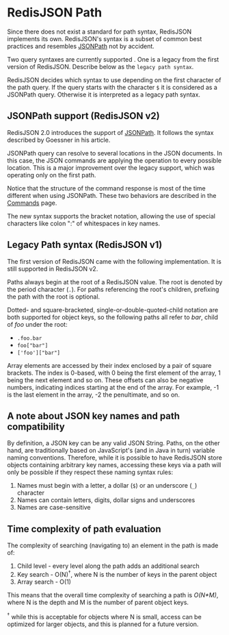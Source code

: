 # RedisJSON Path

Since there does not exist a standard for path syntax, RedisJSON implements its own. RedisJSON's syntax is a subset of common best practices and resembles [JSONPath](http://goessner.net/articles/JsonPath/) not by accident.

Two query syntaxes are currently supported . One is a legacy from the first version of RedisJSON. Describe below as the `legacy path syntax`.

RedisJSON decides which syntax to use depending on the first character of the path query. If the query starts with the character `$` it is considered as a JSONPath query. Otherwise it is interpreted as a legacy path syntax.

## JSONPath support (RedisJSON v2)

RedisJSON 2.0 introduces the support of [JSONPath](http://goessner.net/articles/JsonPath/). It follows the syntax described by Goessner in his article.

JSONPath query can resolve to several locations in the JSON documents. In this case, the JSON commands are applying the operation to every possible location. This is a major improvement over the legacy support, which was operating only on the first path.

Notice that the structure of the command response is most of the time different when using JSONPath. These two behaviors are described in the [Commands](/commands) page.

The new syntax supports the bracket notation, allowing the use of special characters like colon ":" of whitespaces in key names.

## Legacy Path syntax (RedisJSON v1)

The first version of RedisJSON came with the following implementation. It is still supported in RedisJSON v2.

Paths always begin at the root of a RedisJSON value. The root is denoted by the period character (`.`). For paths referencing the root's children, prefixing the path with the root is optional.

Dotted- and square-bracketed, single-or-double-quoted-child notation are both supported for object keys, so the following paths all refer to _bar_, child of _foo_ under the root:

*   `.foo.bar`
*   `foo["bar"]`
*   `['foo']["bar"]`

Array elements are accessed by their index enclosed by a pair of square brackets. The index is 0-based, with 0 being the first element of the array, 1 being the next element and so on. These offsets can also be negative numbers, indicating indices starting at the end of the array. For example, -1 is the last element in the array, -2 the penultimate, and so on.

## A note about JSON key names and path compatibility

By definition, a JSON key can be any valid JSON String. Paths, on the other hand, are traditionally based on JavaScript's (and in Java in turn) variable naming conventions. Therefore, while it is possible to have RedisJSON store objects containing arbitrary key names, accessing these keys via a path will only be possible if they respect these naming syntax rules:

1.  Names must begin with a letter, a dollar (`$`) or an underscore (`_`) character
2.  Names can contain letters, digits, dollar signs and underscores
3.  Names are case-sensitive

## Time complexity of path evaluation

The complexity of searching (navigating to) an element in the path is made of:

1. Child level - every level along the path adds an additional search
2. Key search - O(N)<sup>&#8224;</sup>, where N is the number of keys in the parent object
3. Array search - O(1)

This means that the overall time complexity of searching a path is _O(N*M)_, where N is the depth and M is the number of parent object keys.

<sup>&#8224;</sup> while this is acceptable for objects where N is small, access can be optimized for larger objects, and this is planned for a future version.
